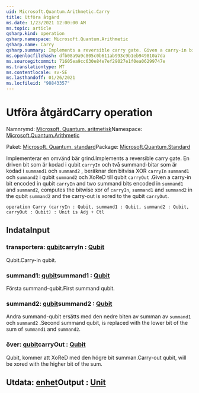 ```yaml
---
uid: Microsoft.Quantum.Arithmetic.Carry
title: Utföra åtgärd
ms.date: 1/23/2021 12:00:00 AM
ms.topic: article
qsharp.kind: operation
qsharp.namespace: Microsoft.Quantum.Arithmetic
qsharp.name: Carry
qsharp.summary: Implements a reversible carry gate. Given a carry-in bit encoded in qubit `carryIn` and two summand bits encoded in `summand1` and `summand2`, computes the bitwise xor of `carryIn`, `summand1` and `summand2` in the qubit `summand2` and the carry-out is xored to the qubit `carryOut`.
ms.openlocfilehash: dfb08a9a9c805c0b611ab993c9b1eb949810a7da
ms.sourcegitcommit: 71605ea9cc630e84e7ef29027e1f0ea06299747e
ms.translationtype: MT
ms.contentlocale: sv-SE
ms.lasthandoff: 01/26/2021
ms.locfileid: "98843357"
---
```

# <a name="carry-operation"></a><span data-ttu-id="c3275-102">Utföra åtgärd</span><span class="sxs-lookup"><span data-stu-id="c3275-102">Carry operation</span></span>

<span data-ttu-id="c3275-103">Namnrymd: [Microsoft. Quantum. aritmetisk](xref:Microsoft.Quantum.Arithmetic)</span><span class="sxs-lookup"><span data-stu-id="c3275-103">Namespace: [Microsoft.Quantum.Arithmetic](xref:Microsoft.Quantum.Arithmetic)</span></span>

<span data-ttu-id="c3275-104">Paket: [Microsoft. Quantum. standard](https://nuget.org/packages/Microsoft.Quantum.Standard)</span><span class="sxs-lookup"><span data-stu-id="c3275-104">Package: [Microsoft.Quantum.Standard](https://nuget.org/packages/Microsoft.Quantum.Standard)</span></span>


<span data-ttu-id="c3275-105">Implementerar en omvänd bär grind.</span><span class="sxs-lookup"><span data-stu-id="c3275-105">Implements a reversible carry gate.</span></span> <span data-ttu-id="c3275-106">En driven bit som är kodad i qubit `carryIn` och två summand-bitar som är kodad i `summand1` och `summand2` , beräknar den bitvisa XOR `carryIn` `summand1` och `summand2` i qubit `summand2` och XoReD till qubit `carryOut` .</span><span class="sxs-lookup"><span data-stu-id="c3275-106">Given a carry-in bit encoded in qubit `carryIn` and two summand bits encoded in `summand1` and `summand2`, computes the bitwise xor of `carryIn`, `summand1` and `summand2` in the qubit `summand2` and the carry-out is xored to the qubit `carryOut`.</span></span>

```qsharp
operation Carry (carryIn : Qubit, summand1 : Qubit, summand2 : Qubit, carryOut : Qubit) : Unit is Adj + Ctl
```


## <a name="input"></a><span data-ttu-id="c3275-107">Indata</span><span class="sxs-lookup"><span data-stu-id="c3275-107">Input</span></span>

### <a name="carryin--qubit"></a><span data-ttu-id="c3275-108">transportera: [qubit](xref:microsoft.quantum.lang-ref.qubit)</span><span class="sxs-lookup"><span data-stu-id="c3275-108">carryIn : [Qubit](xref:microsoft.quantum.lang-ref.qubit)</span></span>

<span data-ttu-id="c3275-109">Qubit.</span><span class="sxs-lookup"><span data-stu-id="c3275-109">Carry-in qubit.</span></span>


### <a name="summand1--qubit"></a><span data-ttu-id="c3275-110">summand1: [qubit](xref:microsoft.quantum.lang-ref.qubit)</span><span class="sxs-lookup"><span data-stu-id="c3275-110">summand1 : [Qubit](xref:microsoft.quantum.lang-ref.qubit)</span></span>

<span data-ttu-id="c3275-111">Första summand-qubit.</span><span class="sxs-lookup"><span data-stu-id="c3275-111">First summand qubit.</span></span>


### <a name="summand2--qubit"></a><span data-ttu-id="c3275-112">summand2: [qubit](xref:microsoft.quantum.lang-ref.qubit)</span><span class="sxs-lookup"><span data-stu-id="c3275-112">summand2 : [Qubit](xref:microsoft.quantum.lang-ref.qubit)</span></span>

<span data-ttu-id="c3275-113">Andra summand-qubit ersätts med den nedre biten av summan av `summand1` och `summand2` .</span><span class="sxs-lookup"><span data-stu-id="c3275-113">Second summand qubit, is replaced with the lower bit of the sum of `summand1` and `summand2`.</span></span>


### <a name="carryout--qubit"></a><span data-ttu-id="c3275-114">över: [qubit](xref:microsoft.quantum.lang-ref.qubit)</span><span class="sxs-lookup"><span data-stu-id="c3275-114">carryOut : [Qubit](xref:microsoft.quantum.lang-ref.qubit)</span></span>

<span data-ttu-id="c3275-115">Qubit, kommer att XoReD med den högre bit summan.</span><span class="sxs-lookup"><span data-stu-id="c3275-115">Carry-out qubit, will be xored with the higher bit of the sum.</span></span>



## <a name="output--unit"></a><span data-ttu-id="c3275-116">Utdata: [enhet](xref:microsoft.quantum.lang-ref.unit)</span><span class="sxs-lookup"><span data-stu-id="c3275-116">Output : [Unit](xref:microsoft.quantum.lang-ref.unit)</span></span>

